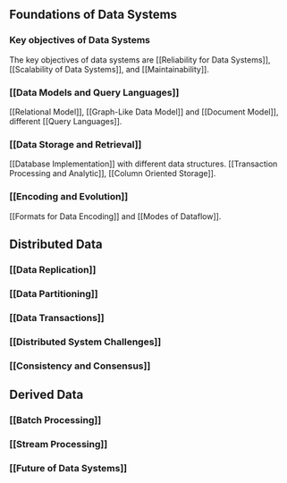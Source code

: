 ## Foundations of Data Systems
### Key objectives of Data Systems
The key objectives of data systems are [[Reliability for Data Systems]], [[Scalability of Data Systems]], and [[Maintainability]].

### [[Data Models and Query Languages]]
[[Relational Model]], [[Graph-Like Data Model]] and [[Document Model]], different [[Query Languages]].

### [[Data Storage and Retrieval]]
[[Database Implementation]] with different data structures. [[Transaction Processing and Analytic]], [[Column Oriented Storage]].

### [[Encoding and Evolution]]
[[Formats for Data Encoding]] and  [[Modes of Dataflow]].

## Distributed Data
### [[Data Replication]]
### [[Data Partitioning]]
### [[Data Transactions]]
### [[Distributed System Challenges]]
### [[Consistency and Consensus]]

## Derived Data
### [[Batch Processing]]
### [[Stream Processing]]
### [[Future of Data Systems]]

